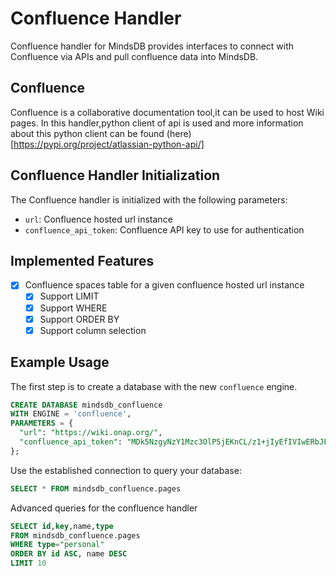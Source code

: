 # Confluence Handler

Confluence handler for MindsDB provides interfaces to connect with Confluence via APIs and pull confluence data into MindsDB.

## Confluence

Confluence is a collaborative documentation tool,it can be used to host Wiki pages. In this handler,python client of api is used and more information about this python client can be found (here)[https://pypi.org/project/atlassian-python-api/]


## Confluence Handler Initialization

The Confluence handler is initialized with the following parameters:

- `url`: Confluence hosted url instance
- `confluence_api_token`: Confluence API key to use for authentication

## Implemented Features

- [x] Confluence spaces table for a given confluence hosted url instance
  - [x] Support LIMIT
  - [x] Support WHERE
  - [x] Support ORDER BY
  - [x] Support column selection

## Example Usage

The first step is to create a database with the new `confluence` engine.

~~~~sql
CREATE DATABASE mindsdb_confluence
WITH ENGINE = 'confluence',
PARAMETERS = {
  "url": "https://wiki.onap.org/",
  "confluence_api_token": "MDk5NzgyNzY1Mzc3OlP5jEKnCL/z1+jIyEfIVIwERbJF"  
};
~~~~

Use the established connection to query your database:

~~~~sql
SELECT * FROM mindsdb_confluence.pages
~~~~

Advanced queries for the confluence handler

~~~~sql
SELECT id,key,name,type
FROM mindsdb_confluence.pages
WHERE type="personal"
ORDER BY id ASC, name DESC
LIMIT 10
~~~~
